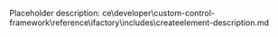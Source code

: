 Placeholder description: ce\developer\custom-control-framework\reference\ifactory\includes\createelement-description.md